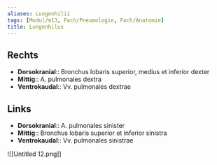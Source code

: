 ```yaml
---
aliases: Lungenhilii
tags: [Modul/m13, Fach/Pneumologie, Fach/Anatomie]
title: Lungenhilus
---
```

## Rechts

- **Dorsokranial**:: Bronchus lobaris superior, medius et inferior dexter
- **Mittig**:: A. pulmonales dextra
- **Ventrokaudal**:: Vv. pulmonales dextrae

## Links

- **Dorsokranial**:: A. pulmonales sinister
- **Mittig**:: Bronchus lobaris superior et inferior sinistra
- **Ventrokaudal**:: Vv. pulmonales sinistrae

![[Untitled 12.png]]

